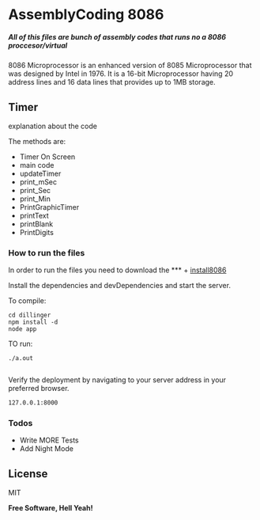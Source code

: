 # AssemblyCoding 8086 #



##### All of this files are bunch of assembly codes that runs no a 8086 proccesor/virtual 
8086 Microprocessor is an enhanced version of 
8085 Microprocessor that was designed by Intel in 1976.
It is a 16-bit Microprocessor having 20 address lines and 16 
data lines that provides up to 1MB storage.



## Timer ##
explanation about the code

The methods are:

- Timer On Screen
- main code
- updateTimer		
- print_mSec		
- print_Sec
- print_Min			
- PrintGraphicTimer	
- printText	
- printBlank	
- PrintDigits

### How to run the files

In order to run the files you need to download the *** + [install8086]

Install the dependencies and devDependencies and start the server.

To compile:
```cd
cd dillinger
npm install -d
node app
```
TO run:
```cd
./a.out
```


```shdillinger:${package.json.version}
```

Verify the deployment by navigating to your server address in your preferred browser.

```sh
127.0.0.1:8000
```



### Todos

 - Write MORE Tests
 - Add Night Mode

License
----

MIT


**Free Software, Hell Yeah!**

[//]: # (These are reference links used in the body of this note and get stripped out when the markdown processor does its job. There is no need to format nicely because it shouldn't be seen. Thanks SO - http://stackoverflow.com/questions/4823468/store-comments-in-markdown-syntax)

   [LNK]: <https://github.com/brkrot/Assembly8086/edit/master/README.md>
   [install8086]: <https://computertipsbymkg.blogspot.com/2015/04/how-to-install-masm-8086-on-your.html>
 
